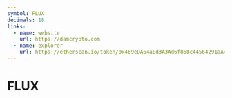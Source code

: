 ```yaml
---
symbol: FLUX
decimals: 18
links:
  - name: website
    url: https://damcrypto.com
  - name: explorer
    url: https://etherscan.io/token/0x469eDA64aEd3A3Ad6f868c44564291aA415cB1d9
---
```


# FLUX
